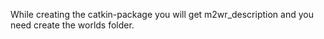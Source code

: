 While creating the catkin-package you will get m2wr_description and you need create the worlds folder.
